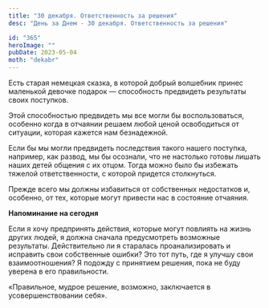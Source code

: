 ```yaml
---
title: "30 декабря. Ответственность за решения"
desc: "День за Днем - 30 декабря. Ответственность за решения"

id: "365"
heroImage: ""
pubDate: 2023-05-04
moth: "dekabr"
---
```


Есть старая немецкая сказка, в которой добрый волшебник принес маленькой
девочке подарок — способность предвидеть результаты своих поступков.

Этой способностью предвидеть мы все могли бы воспользоваться, особенно когда в
отчаянии решаем любой ценой освободиться от ситуации, которая кажется нам
безнадежной.

Если бы мы могли предвидеть последствия такого нашего поступка, например, как
развод, мы бы осознали, что не настолько готовы лишать наших детей общения с
их отцом. Тогда можно было бы избежать тяжелой ответственности, с которой
придется столкнуться.

Прежде всего мы должны избавиться от собственных недостатков и, особенно, от
тех, которые могут привести нас в состояние отчаяния.

**Напоминание на сегодня**

Если я хочу предпринять действия, которые могут повлиять на жизнь других
людей, я должна сначала предусмотреть возможные результаты. Действительно ли я
старалась проанализировать и исправить свои собственные ошибки? Это тот путь,
где я улучшу свои взаимоотношения? Я подожду с принятием решения, пока не буду
уверена в его правильности.

«Правильное, мудрое решение, возможно, заключается в усовершенствовании себя».
